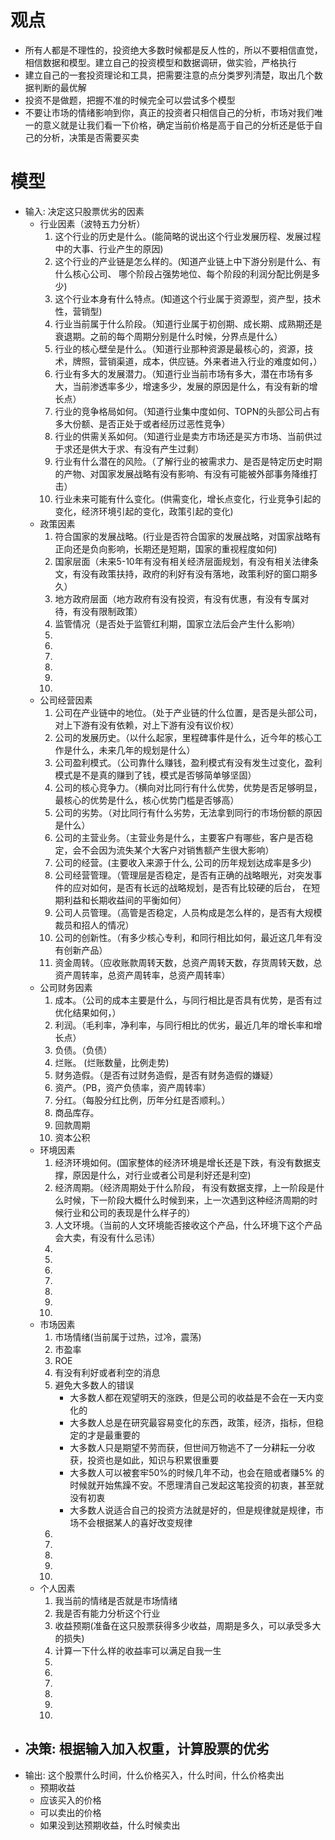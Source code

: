 # 观点
+ 所有人都是不理性的，投资绝大多数时候都是反人性的，所以不要相信直觉，相信数据和模型。建立自己的投资模型和数据调研，做实验，严格执行
+ 建立自己的一套投资理论和工具，把需要注意的点分类罗列清楚，取出几个数据判断的最优解
+ 投资不是做题，把握不准的时候完全可以尝试多个模型
+ 不要让市场的情绪影响到你，真正的投资者只相信自己的分析，市场对我们唯一的意义就是让我们看一下价格，确定当前价格是高于自己的分析还是低于自己的分析，决策是否需要买卖


# 模型
+ 输入: 决定这只股票优劣的因素
    - 行业因素（波特五力分析）
        1. 这个行业的历史是什么。(能简略的说出这个行业发展历程、发展过程中的大事、行业产生的原因)
        2. 这个行业的产业链是怎么样的。(知道产业链上中下游分别是什么、有什么核心公司、 哪个阶段占强势地位、每个阶段的利润分配比例是多少)
        3. 这个行业本身有什么特点。(知道这个行业属于资源型，资产型，技术性，营销型)
        4. 行业当前属于什么阶段。（知道行业属于初创期、成长期、成熟期还是衰退期。之前的每个周期分别是什么时候，分界点是什么）
        5. 行业的核心壁垒是什么。（知道行业那种资源是最核心的，资源，技术，牌照，营销渠道，成本，供应链。外来者进入行业的难度如何，）
        6. 行业有多大的发展潜力。（知道行业当前市场有多大，潜在市场有多大，当前渗透率多少，增速多少，发展的原因是什么，有没有新的增长点）
        7. 行业的竞争格局如何。（知道行业集中度如何、TOPN的头部公司占有多大份额、是否正处于或者经历过恶性竞争）
        8. 行业的供需关系如何。（知道行业是卖方市场还是买方市场、当前供过于求还是供大于求、有没有产生过剩）
        9. 行业有什么潜在的风险。（了解行业的被需求力、是否是特定历史时期的产物、对国家发展战略有没有影响、有没有可能被外部事务降维打击）
        10. 行业未来可能有什么变化。(供需变化，增长点变化，行业竞争引起的变化，经济环境引起的变化，政策引起的变化)
    - 政策因素
        1. 符合国家的发展战略。(行业是否符合国家的发展战略，对国家战略有正向还是负向影响，长期还是短期，国家的重视程度如何)
        2. 国家层面（未来5-10年有没有相关经济层面规划，有没有相关法律条文，有没有政策扶持，政府的利好有没有落地，政策利好的窗口期多久）
        3. 地方政府层面（地方政府有没有投资，有没有优惠，有没有专属对待，有没有限制政策）
        4. 监管情况（是否处于监管红利期，国家立法后会产生什么影响）
        5. 
        6. 
        7. 
        8. 
        9.  
        10. 
    - 公司经营因素
        1. 公司在产业链中的地位。（处于产业链的什么位置，是否是头部公司，对上下游有没有依赖，对上下游有没有议价权） 
        2. 公司的发展历史。（以什么起家，里程碑事件是什么，近今年的核心工作是什么，未来几年的规划是什么）
        3. 公司盈利模式。（公司靠什么赚钱，盈利模式有没有发生过变化，盈利模式是不是真的赚到了钱，模式是否够简单够坚固）
        4. 公司的核心竞争力。（横向对比同行有什么优势，优势是否足够明显，最核心的优势是什么，核心优势门槛是否够高）
        5. 公司的劣势。（对比同行有什么劣势，无法拿到同行的市场份额的原因是什么）
        6. 公司的主营业务。（主营业务是什么，主要客户有哪些，客户是否稳定，会不会因为流失某个大客户对销售额产生很大影响）
        6. 公司的经营。(主要收入来源于什么, 公司的历年规划达成率是多少)
        7. 公司经营管理。（管理层是否稳定，是否有正确的战略眼光，对突发事件的应对如何，是否有长远的战略规划，是否有比较硬的后台， 在短期利益和长期收益间的平衡如何）
        8. 公司人员管理。（高管是否稳定，人员构成是怎么样的，是否有大规模裁员和招人的情况）
        9. 公司的创新性。（有多少核心专利，和同行相比如何，最近这几年有没有创新产品）
        10. 资金周转。（应收账款周转天数，总资产周转天数，存货周转天数，总资产周转率，总资产周转率，总资产周转率）
    - 公司财务因素
        1. 成本。（公司的成本主要是什么，与同行相比是否具有优势，是否有过优化结果如何，）
        2. 利润。（毛利率，净利率，与同行相比的优劣，最近几年的增长率和增长点）
        3. 负债。（负债）
        4. 烂账。 (烂账数量，比例走势)
        5. 财务造假。（是否有过财务造假，是否有财务造假的嫌疑）
        6. 资产。（PB，资产负债率，资产周转率）
        7. 分红。（每股分红比例，历年分红是否顺利。）
        8. 商品库存。
        9. 回款周期
        10. 资本公积
    - 环境因素
        1. 经济环境如何。(国家整体的经济环境是增长还是下跌，有没有数据支撑，原因是什么，对行业或者公司是利好还是利空)
        2. 经济周期。（经济周期处于什么阶段， 有没有数据支撑，上一阶段是什么时候，下一阶段大概什么时候到来，上一次遇到这种经济周期的时候行业和公司的表现是什么样子的）
        3. 人文环境。（当前的人文环境能否接收这个产品，什么环境下这个产品会大卖，有没有什么忌讳）
        4. 
        5. 
        6. 
        7. 
        8. 
        9.  
        10. 
    - 市场因素
        1. 市场情绪(当前属于过热，过冷，震荡)
        2. 市盈率
        3. ROE
        4. 有没有利好或者利空的消息
        5. 避免大多数人的错误
            + 大多数人都在观望明天的涨跌，但是公司的收益是不会在一天内变化的
            + 大多数人总是在研究最容易变化的东西，政策，经济，指标，但稳定的才是最重要的
            + 大多数人只是期望不劳而获，但世间万物逃不了一分耕耘一分收获，投资也是如此，知识与积累很重要
            + 大多数人可以被套牢50%的时候几年不动，也会在赔或者赚5% 的时候就开始焦躁不安。不愿理清自己发起这笔投资的初衷，甚至就没有初衷
            + 大多数人说适合自己的投资方法就是好的，但是规律就是规律，市场不会根据某人的喜好改变规律
        6. 
        7. 
        8. 
        9. 
        10. 
    - 个人因素
        1. 我当前的情绪是否就是市场情绪
        2. 我是否有能力分析这个行业
        3. 收益预期(准备在这只股票获得多少收益，周期是多久，可以承受多大的损失)
        4. 计算一下什么样的收益率可以满足自我一生
        5. 
        6. 
        7. 
        8. 
        9. 
        10. 
+ 决策: 根据输入加入权重，计算股票的优劣
    - 
+ 输出: 这个股票什么时间，什么价格买入，什么时间，什么价格卖出
    - 预期收益
    - 应该买入的价格
    - 可以卖出的价格
    - 如果没到达预期收益，什么时候卖出